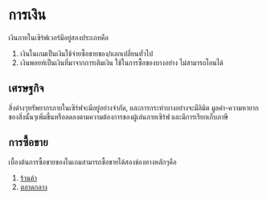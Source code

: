 # การเงิน
เงินภายในเซิร์ฟเวอร์มีอยู่สองประเภทคือ
1. เงินในเกมเป็นเงินใช้จ่ายซื้อขายของ/แลกเปลี่ยนทั่วไป
2. เงินพอยท์เป็นเงินที่มาจากการเติมเงิน ใช้ในการซื้อของบางอย่าง ไม่สามารถโอนได้

## เศรษฐกิจ
สิ่งต่างๆทรัพยากรภายในเซิร์ฟจะมีอยู่อย่างจำกัด, และการกระทำบางอย่างจะมีลิมิต
มูลค่า-ความหายากของสิ่งนั้นๆเพิ่มขึ้นหรือลดลงตามความต้องการของผู้เล่นภายเซิร์ฟ และมีการเรียกเก็บภาษี

## การซื้อขาย
เบื้องต้นการซื้อขายของในเกมสามารถซื้อขายได้สองช่องทางหลักๆคือ
1. [ร้านค้า](/wiki/dynamicshop)
2. [ตลาดกลาง](/wiki/auction-house)
